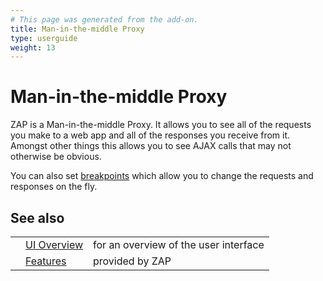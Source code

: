```yaml
---
# This page was generated from the add-on.
title: Man-in-the-middle Proxy
type: userguide
weight: 13
---
```


# Man-in-the-middle Proxy

ZAP is a Man-in-the-middle Proxy. It allows you to see all of the requests you make to a web app
and all of the responses you receive from it.  
Amongst other things this allows you to see AJAX calls that may not otherwise be obvious.

You can also set [breakpoints](/docs/desktop/start/features/breakpoints/) which allow you to change the requests and responses on the fly.

## See also

|   |                                           |                                       |
|---|-------------------------------------------|---------------------------------------|
|   | [UI Overview](/docs/desktop/ui/)          | for an overview of the user interface |
|   | [Features](/docs/desktop/start/features/) | provided by ZAP                       |
